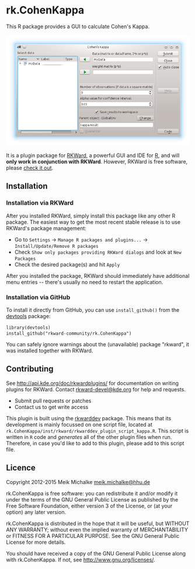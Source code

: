 # rk.CohenKappa

This R package provides a GUI to calculate Cohen's Kappa.

![rk.CohenKappa main tab](/inst/screenshots/main_tab.png?raw=true "rk.CohenKappa main tab")

It is a plugin package for [RKWard](https://rkward.kde.org), a powerful GUI and IDE for [R](https://r-project.org),
and will **only work in conjunction with RKWard**. However, RKWard is free software, please
[check it out](https://rkward.kde.org).

## Installation

### Installation via RKWard

After you installed RKWard, simply install this package like any other R package. The easiest way to get the most
recent stable release is to use RKWard's package management:

- Go to `Settings` -> `Manage R packages and plugins...` -> `Install/Update/Remove R packages`
- Check `Show only packages providing RKWard dialogs` and look at `New Packages`
- Check the desired package(s) and hit `Apply`

After you installed the package, RKWard should immediately have additional menu entries -- there's
usually no need to restart the application.

### Installation via GitHub

To install it directly from GitHub, you can use `install_github()` from the [devtools](https://github.com/hadley/devtools) package:

```
library(devtools)
install_github("rkward-community/rk.CohenKappa")
```

You can safely ignore warnings about the (unavailable) package "rkward", it was installed together with RKWard.
 
## Contributing

See http://api.kde.org/doc/rkwardplugins/ for documentation on writing plugins for RKWard.
Contact rkward-devel@kde.org for help and requests.

- Submit pull requests or patches
- Contact us to get write access

This plugin is built using the [rkwarddev](https://files.kde.org/rkward/R/pckg/rkwarddev/index.html) package. This means that its development is mainly focussed on one
script file, located at `rk.CohenKappa/inst/rkward/rkwarddev_plugin_script_kappa.R`. This script is written in `R` code and *generates*
all of the other plugin files when run. Therefore, in case you'd like to add to this plugin, please add to this script file.

## Licence

Copyright 2012-2015 Meik Michalke <meik.michalke@hhu.de>

rk.CohenKappa is free software: you can redistribute it and/or modify
it under the terms of the GNU General Public License as published by
the Free Software Foundation, either version 3 of the License, or
(at your option) any later version.

rk.CohenKappa is distributed in the hope that it will be useful,
but WITHOUT ANY WARRANTY; without even the implied warranty of
MERCHANTABILITY or FITNESS FOR A PARTICULAR PURPOSE.  See the
GNU General Public License for more details.

You should have received a copy of the GNU General Public License
along with rk.CohenKappa.  If not, see <http://www.gnu.org/licenses/>.
